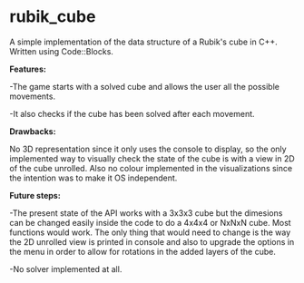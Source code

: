 # rubik_cube
A simple implementation of the data structure of a Rubik's cube in C++. Written using Code::Blocks.

<b>Features:</b>

-The game starts with a solved cube and allows the user all the possible movements.

-It also checks if the cube has been solved after each movement.

<b>Drawbacks:</b>

No 3D representation since it only uses the console to display, so the only implemented way to visually check the state of the cube is with a view in 2D of the cube unrolled. Also no colour implemented in the visualizations since the intention was to make it OS independent.

<b>Future steps:</b>

-The present state of the API works with a 3x3x3 cube but the dimesions can be changed easily inside the code to do a 4x4x4 or NxNxN cube. Most functions would work. The only thing that would need to change is the way the 2D unrolled view is printed in console and also to upgrade the options in the menu in order to allow for rotations in the added layers of the cube.

-No solver implemented at all.
